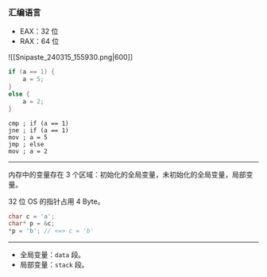 ### 汇编语言

- EAX：32 位
- RAX：64 位

![[Snipaste_240315_155930.png|600]]

```c
if (a == 1) {
	a = 5;
}
else {
	a = 2;
}
```

```asmatmel
cmp ; if (a == 1)
jne ; if (a == 1)
mov ; a = 5
jmp ; else
mov ; a = 2
```

---

内存中的变量存在 3 个区域：初始化的全局变量，未初始化的全局变量，局部变量。

32 位 OS 的指针占用 4 Byte。

```cpp
char c = 'a';
char* p = &c;
*p = 'b'; // <=> c = 'b'
```

---

- 全局变量：`data` 段。
- 局部变量：`stack` 段。